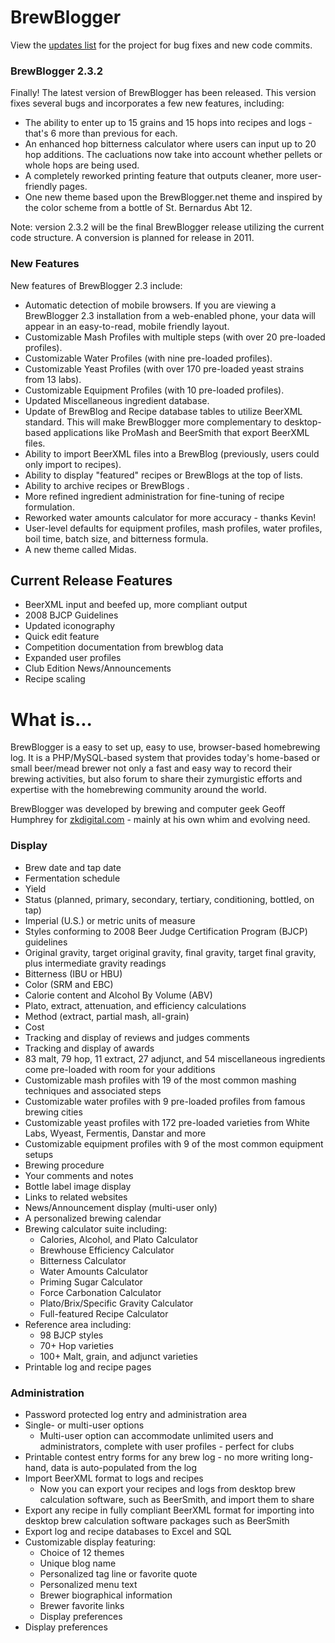 # BrewBlogger #

View the [updates list](http://code.google.com/p/brewblogger/updates/list) for the project for bug fixes and new code commits.

### BrewBlogger 2.3.2 ###

Finally! The latest version of BrewBlogger has been released. This version fixes several bugs and incorporates a few new features, including:
  * The ability to enter up to 15 grains and 15 hops into recipes and logs - that's 6 more than previous for each.
  * An enhanced hop bitterness calculator where users can input up to 20 hop additions. The cacluations now take into account whether pellets or whole hops are being used.
  * A completely reworked printing feature that outputs cleaner, more user-friendly pages.
  * One new theme based upon the BrewBlogger.net theme and inspired by the color scheme from a bottle of St. Bernardus Abt 12.

 Note: version 2.3.2 will be the final BrewBlogger release utilizing the current code structure. A conversion is planned for release in 2011.

### New Features ###
New features of BrewBlogger 2.3 include:

  * Automatic detection of mobile browsers. If you are viewing a BrewBlogger 2.3 installation from a web-enabled phone, your data will appear in an easy-to-read, mobile friendly layout.
  * Customizable Mash Profiles with multiple steps (with over 20 pre-loaded profiles).
  * Customizable Water Profiles (with nine pre-loaded profiles).
  * Customizable Yeast Profiles (with over 170 pre-loaded yeast strains from 13 labs).
  * Customizable Equipment Profiles (with 10 pre-loaded profiles).
  * Updated Miscellaneous ingredient database.
  * Update of BrewBlog and Recipe database tables to utilize BeerXML standard. This will make BrewBlogger more complementary to desktop-based applications like ProMash and BeerSmith that export BeerXML files.
  * Ability to import BeerXML files into a BrewBlog (previously, users could only import to recipes).
  * Ability to display "featured" recipes or BrewBlogs at the top of lists.
  * Ability to archive recipes or BrewBlogs .
  * More refined ingredient administration for fine-tuning of recipe formulation.
  * Reworked water amounts calculator for more accuracy - thanks Kevin!
  * User-level defaults for equipment profiles, mash profiles, water profiles, boil time, batch size, and bitterness formula.
  * A new theme called Midas.

## Current Release Features ##
  * BeerXML input and beefed up, more compliant output
  * 2008 BJCP Guidelines
  * Updated iconography
  * Quick edit feature
  * Competition documentation from brewblog data
  * Expanded user profiles
  * Club Edition News/Announcements
  * Recipe scaling

# What is... #
BrewBlogger is a easy to set up, easy to use, browser-based homebrewing log. It is a PHP/MySQL-based system that provides today's home-based or small beer/mead brewer not only a fast and easy way to record their brewing activities, but also forum to share their zymurgistic efforts and expertise with the homebrewing community around the world.

BrewBlogger was developed by brewing and computer geek Geoff Humphrey for [zkdigital.com](http://www.zkdigital.com) - mainly at his own whim and evolving need.

### Display ###

  * Brew date and tap date
  * Fermentation schedule
  * Yield
  * Status (planned, primary, secondary, tertiary, conditioning, bottled, on tap)
  * Imperial (U.S.) or metric units of measure
  * Styles conforming to 2008 Beer Judge Certification Program (BJCP) guidelines
  * Original gravity, target original gravity, final gravity, target final gravity, plus intermediate gravity readings
  * Bitterness (IBU or HBU)
  * Color (SRM and EBC)
  * Calorie content and Alcohol By Volume (ABV)
  * Plato, extract, attenuation, and efficiency calculations
  * Method (extract, partial mash, all-grain)
  * Cost
  * Tracking and display of reviews and judges comments
  * Tracking and display of awards
  * 83 malt, 79 hop, 11 extract, 27 adjunct, and 54 miscellaneous ingredients come pre-loaded with room for your additions
  * Customizable mash profiles with 19 of the most common mashing techniques and associated steps
  * Customizable water profiles with 9 pre-loaded profiles from famous brewing cities
  * Customizable yeast profiles with 172 pre-loaded varieties from White Labs, Wyeast, Fermentis, Danstar and more
  * Customizable equipment profiles with 9 of the most common equipment setups
  * Brewing procedure
  * Your comments and notes
  * Bottle label image display
  * Links to related websites
  * News/Announcement display (multi-user only)
  * A personalized brewing calendar
  * Brewing calculator suite including:
    * Calories, Alcohol, and Plato Calculator
    * Brewhouse Efficiency Calculator
    * Bitterness Calculator
    * Water Amounts Calculator
    * Priming Sugar Calculator
    * Force Carbonation Calculator
    * Plato/Brix/Specific Gravity Calculator
    * Full-featured Recipe Calculator
  * Reference area including:
    * 98 BJCP styles
    * 70+ Hop varieties
    * 100+ Malt, grain, and adjunct varieties
  * Printable log and recipe pages

### Administration ###

  * Password protected log entry and administration area
  * Single- or multi-user options
    * Multi-user option can accommodate unlimited users and administrators, complete with user profiles - perfect for clubs
  * Printable contest entry forms for any brew log - no more writing long-hand, data is auto-populated from the log
  * Import BeerXML format to logs and recipes
    * Now you can export your recipes and logs from desktop brew calculation software, such as BeerSmith, and import them to share
  * Export any recipe in fully compliant BeerXML format for importing into desktop brew calculation software packages such as BeerSmith
  * Export log and recipe databases to Excel and SQL
  * Customizable display featuring:
    * Choice of 12 themes
    * Unique blog name
    * Personalized tag line or favorite quote
    * Personalized menu text
    * Brewer biographical information
    * Brewer favorite links
    * Display preferences
  * Display preferences